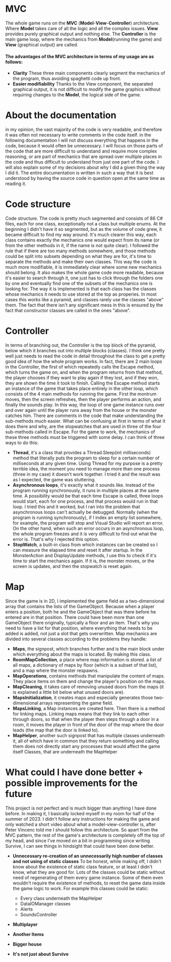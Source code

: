 # MVC
The whole game runs on the **MVC** (**Model**-**View**-**Controller**) architecture. Where **Model** takes care of all the logic and all the complex issues. **View** provides purely graphical output and nothing else. The **Controller** is the main game loop, where the mechanics from **Model**(running the game) and **View** (graphical output) are called. 

#### The advantages of the MVC architecture in terms of my usage are as follows:
 - **Clarity** These three main components clearly segment the mechanics of the program, thus avoiding spaghetti code up front.
 - **Easier modifiability** Thanks to the View component, the separated graphical output, it is not difficult to modify the game graphics without requiring changes to the **Model**, the logical side of the game.
# About the documentation 
in my opinion, the vast majority of the code is very readable, and therefore it was often not necessary to write comments in the code itself. in the following documentation I will not discuss everything that happens in the code, because it would often be unnecessary. I will focus on those parts of the code that are more difficult to understand and require more complex reasoning, or are part of mechanics that are spread over multiple places in the code and thus difficult to understand from just one part of the code. I will also explain some of my decisions about why I did a given thing the way I did it.
The entire documentation is written in such a way that it is best understood by having the source code in question open at the same time as reading it.
# Code structure
Code structure.
The code is pretty much segmented and consists of 86 C# files, each for one class, exceptionally not a class but multiple enums.
At the beginning I didn't have it so segmented, but as the volume of code grew, it became difficult to find my way around. 
It's much clearer this way, each class contains exactly the mechanics one would expect from its name (or from the other methods in it, if the name is not quite clear). I followed the rule that if there are too many methods somewhere, and those methods could be split into subsets depending on what they are for, it's time to separate the methods and make their own classes.
This way the code is much more modifiable, it is immediately clear where some new mechanics should belong. It also makes the whole game code more readable, because it's easier to search through it, one just has to click through the folders one by one and eventually find one of the subsets of the mechanics one is looking for.
The way it is implemented is that each class has the classes whose mechanics it needs to use stored at the top as properies. In most cases this works like a pyramid, and classes rarely use the classes "above" them. The fact that there isn't any significant mess in this is ensured by the fact that constructor classes are called in the ones "above".
# Controller
In terms of branching out, the Controller is the top block of the pyramid, below which it branches out into multiple blocks (classes). 
I think one pretty well just needs to read the code in detail throughout the class to get a pretty good idea of how the whole program works. In fact, there are 2 main loops in the Controller, the first of which repeatedly calls the Escape method, which turns the game on, and when the program returns from that method, the player chooses if they want to play again if they lost, and if they won, they are shown the time it took to finish. Calling the Escape method starts an instance of the game that takes place entirely in the other loop, which consists of the 4 main methods for running the game. First the montrum moves, then the screen refreshes, then the player performs an action, and finally the sounds play. In this way, the loop of one game instance runs over and over again until the player runs away from the house or the monster catches him.
There are comments in the code that make understanding the sub-methods much easier.
What can be confusing at first in terms of what it does there and why, are the stopwatches that are used in three of the four sub-methods called in Escape. For the game to work, the mechanics of these three methods must be triggered with some delay. 
I can think of three ways to do this: 
- **Thread**, it's a class that provides a Thread.Sleep(int milliseconds) method that literally puts the program to sleep for a certain number of milliseconds at any given time. Using Thread for my purpose is a pretty terrible idea, the moment you need to manage more than one process (three in my case) it doesn't work together. I tried it and the result was as I expected, the game was stuttering.
- **Asynchronous loops**, it's exactly what it sounds like. Instead of the program running synchronously, it runs in multiple places at the same time. A possibility would be that each time Escape is called, three loops would start, each for one process, and that process would run in that loop. I tried this and it worked, but I ran into the problem that asynchronous loops can't actually be debugged. Normally (when the program is running synchronously), if I index an empty list somewhere, for example, the program will stop and Visual Studio will report an error. On the other hand, when such an error occurs in an asynchronous loop, the whole program freezes and it is very difficult to find out what the error is. That's why I rejected this option.
- **StopWatch**, a built-in class from which instances can be created so I can measure the elapsed time and reset it after startup. In the MonsterAction and DisplayUpdate methods, I use this to check if it's time to start the mechanics again. If it is, the monster moves, or the screen is updates, and then the stopwatch is reset again.
# Map
Since the game is in 2D, I implemented the game field as a two-dimensional array that contains the lists of the GameObject. Because when a player enters a position, both he and the GameObject that was there before he entered are in that position. There could have been more than one GameObject there originally, typically a floor and an item. That's why you need to have a list for that position, where everything that needs to be added is added, not just a slot that gets overwritten.
Map mechanics are divided into several classes according to the problems they handle:
 - **Maps**, the signpost, which branches further and is the main block under which everything about the maps is located. By making this class.
 - **RoomMapCollection**, a place where map information is stored. a list of all maps, a dictionary of maps by floor (which is a subset of that list), and a map where the monster respawns.
 - **MapOperations**, contains methods that manipulate the content of maps. They place items on them and change the player's position on the maps.
 - **MapCleaning**, it takes care of removing unused doors from the maps (it is explained a little bit below what unused doors are).
 - **MapsInitialization**, it creates maps and especially generates those two-dimensional arrays representing the game field.
 - **MapsLinking**, a Map instances are created here. Then there is a method for linking maps. Linking maps means that they link to each other through doors, so that when the player then steps through a door in a room, it moves the player in front of the door of the map where the door leads (the map that the door is linked to).
 - **MapHelper**, another such signpost that has multiple classes underneath it, all of which have in common that they return something and calling them does not directly start any processes that would affect the game itself
Classes, that are underneath the MapHelper
# What could I have done better + possible improvements for the future
This project is not perfect and is much bigger than anything I have done before. In making it, I basically locked myself in my room for half of the summer of 2023. I didn't follow any instructions for making the game and only watched a short video about what a model-view-controller is, after Peter Vincenc told me I should follow this architecture. So apart from the MVC pattern, the rest of the game's architecture is completely off the top of my head, and since I've moved on a bit in programming since writing Survive, I can see things in hindsight that could have been done better.
- **Unnecessary re-creation of an unnecessarily high number of classes and not using of static classes**
To be honest, while making off, I didn't know about the existence of static class feature, or at least I didn't know, what they are good for. Lots of the classes could be static without need of regenerating of them every game instance. Some of them even wouldn't require the existence of methods, to reset the game data inside the game logic to work. For example this classes could be static:
    - Every class underneath the MapHelper
    -  DataIOManager classes 
    -  Alerts
    -  SoundsController
- **Multiplayer**

- **Another Items**

- **Bigger house**

- **It's not just about Survive**

